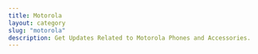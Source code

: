 ```yaml
---
title: Motorola
layout: category
slug: "motorola"
description: Get Updates Related to Motorola Phones and Accessories.
---
```


